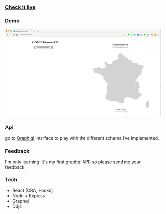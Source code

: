 ### <a target='_blank' href='http://covidfranceapi.herokuapp.com/'>Check it live</a>

### Demo

![](./demo.gif)

### Api

go to <a href='http://covidfranceapi.herokuapp.com/graphql'>Graphiql</a> interface to play with the different schema I've implemented.

### Feedback

I'm only learning (it's my first graphql API) so please send me your feedback.

### Tech

- React (CRA, Hooks)
- Node + Express
- Graphql
- D3js

